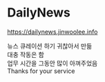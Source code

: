 # DailyNews

https://dailynews.jinwoolee.info  

뉴스 큐레이션 하기 귀찮아서 만듦  
대충 작동은 함  
업무 시간을 그동안 많이 아껴주었음  
Thanks for your service  
